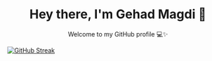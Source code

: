<h1 align="center">Hey there, I'm Gehad Magdi 👋</h1>
<p align="center">Welcome to my GitHub profile 💻✨</p>

<a href="https://git.io/streak-stats"><img src="https://streak-stats.demolab.com?user=Gehad%20Magdi&theme=tokyonight" alt="GitHub Streak" /></a>
